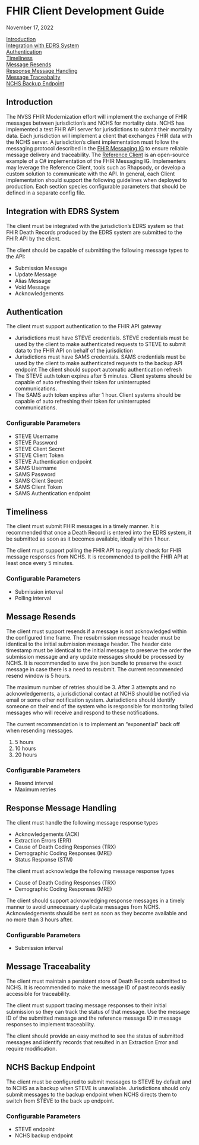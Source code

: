# FHIR Client Development Guide
November 17, 2022

[Introduction](#introduction)  
[Integration with EDRS System](#integration-with-edrs-system)  
[Authentication](#authentication)  
[Timeliness](#timeliness)  
[Message Resends](#message-resends)  
[Response Message Handling](#response-message-handling)  
[Message Traceabality](#message-traceabality)  
[NCHS Backup Endpoint](#nchs-backup-endpoint)  

## Introduction
The NVSS FHIR Modernization effort will implement the exchange of FHIR messages between jurisdiction’s and NCHS for mortality data. NCHS has implemented a test FHIR API server for jurisdictions to submit their mortality data. Each jurisdiction will implement a client that exchanges FHIR data with the NCHS server. A jurisdiction’s client implementation must follow the messaging protocol described in the [FHIR Messaging IG](http://build.fhir.org/ig/nightingaleproject/vital_records_fhir_messaging_ig/branches/main/message.html) to ensure reliable message delivery and traceability. The [Reference Client](https://github.com/nightingaleproject/Reference-Client-API) is an open-source example of a C# implementation of the FHIR Messaging IG. Implementers may leverage the Reference Client, tools such as Rhapsody, or develop a custom solution to communicate with the API. In general, each Client implementation should support the following guidelines when deployed to production. Each section species configurable parameters that should be defined in a separate config file.

## Integration with EDRS System
The client must be integrated with the jurisdiction’s EDRS system so that FHIR Death Records produced by the EDRS system are submitted to the FHIR API by the client.

The client should be capable of submitting the following message types to the API:
- Submission Message
- Update Message
- Alias Message
- Void Message
- Acknowledgements

## Authentication 
The client must support authentication to the FHIR API gateway
- Jurisdictions must have STEVE credentials. STEVE credentials must be used by the client to make authenticated requests to STEVE to submit data to the FHIR API on behalf of the jurisdiction
- Jurisdictions must have SAMS credentials. SAMS credentials must be used by the client to make authenticated requests to the backup API endpoint
The client should support automatic authentication refresh
- The STEVE auth token expires after 5 minutes. Client systems should be capable of auto refreshing their token for uninterrupted communications. 
- The SAMS auth token expires after 1 hour. Client systems should be capable of auto refreshing their token for uninterrupted communications. 

### Configurable Parameters
- STEVE Username
- STEVE Password
- STEVE Client Secret
- STEVE Client Token
- STEVE Authentication endpoint
- SAMS Username
- SAMS Password
- SAMS Client Secret
- SAMS Client Token
- SAMS Authentication endpoint

## Timeliness
The client must submit FHIR messages in a timely manner. It is recommended that once a Death Record is entered into the EDRS system, it be submitted as soon as it becomes available, ideally within 1 hour.

The client must support polling the FHIR API to regularly check for FHIR message responses from NCHS. It is recommended to poll the FHIR API at least once every 5 minutes.

### Configurable Parameters
- Submission interval
- Polling interval

## Message Resends
The client must support resends if a message is not acknowledged within the configured time frame. The resubmission message header must be identical to the initial submission message header. The header date timestamp must be identical to the initial message to preserve the order the submission message and any update messages should be processed by NCHS. It is recommended to save the json bundle to preserve the exact message in case there is a need to resubmit. The current recommended resend window is 5 hours.

The maximum number of retries should be 3. After 3 attempts and no acknowledgements, a jurisdictional contact at NCHS should be notified via email or some other notification system. Jurisdictions should identify someone on their end of the system who is responsible for monitoring failed messages who will receive and respond to these notifications.

The current recommendation is to implement an “exponential” back off when resending messages. 
1.	5 hours
2.	10 hours
3.	20 hours

### Configurable Parameters
- Resend interval
- Maximum retries

## Response Message Handling
The client must handle the following message response types
- Acknowledgements (ACK)
- Extraction Errors (ERR)
- Cause of Death Coding Responses (TRX)
- Demographic Coding Responses (MRE)
- Status Response (STM)

The client must acknowledge the following message response types
- Cause of Death Coding Responses (TRX)
- Demographic Coding Responses (MRE)

The client should support acknowledging response messages in a timely manner to avoid unnecessary duplicate messages from NCHS. Acknowledgements should be sent as soon as they become available and no more than 3 hours after.

### Configurable Parameters
- Submission interval

## Message Traceabality
The client must maintain a persistent store of Death Records submitted to NCHS. It is recommended to make the message ID of past records easily accessible for traceability.

The client must support tracing message responses to their initial submission so they can track the status of that message. Use the message ID of the submitted message and the reference message ID in message responses to implement traceability. 

The client should provide an easy method to see the status of submitted messages and identify records that resulted in an Extraction Error and require modification.

## NCHS Backup Endpoint
The client must be configured to submit messages to STEVE by default and to NCHS as a backup when STEVE is unavailable. Jurisdictions should only submit messages to the backup endpoint when NCHS directs them to switch from STEVE to the back up endpoint.

### Configurable Parameters
- STEVE endpoint
- NCHS backup endpoint



